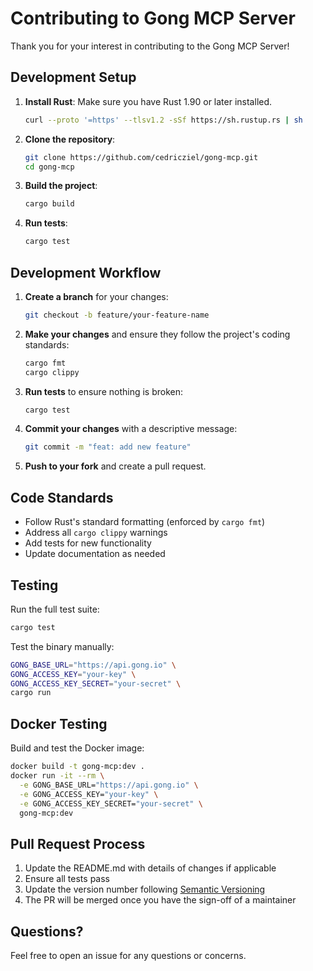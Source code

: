 # Contributing to Gong MCP Server

Thank you for your interest in contributing to the Gong MCP Server!

## Development Setup

1. **Install Rust**: Make sure you have Rust 1.90 or later installed.
   ```bash
   curl --proto '=https' --tlsv1.2 -sSf https://sh.rustup.rs | sh
   ```

2. **Clone the repository**:
   ```bash
   git clone https://github.com/cedricziel/gong-mcp.git
   cd gong-mcp
   ```

3. **Build the project**:
   ```bash
   cargo build
   ```

4. **Run tests**:
   ```bash
   cargo test
   ```

## Development Workflow

1. **Create a branch** for your changes:
   ```bash
   git checkout -b feature/your-feature-name
   ```

2. **Make your changes** and ensure they follow the project's coding standards:
   ```bash
   cargo fmt
   cargo clippy
   ```

3. **Run tests** to ensure nothing is broken:
   ```bash
   cargo test
   ```

4. **Commit your changes** with a descriptive message:
   ```bash
   git commit -m "feat: add new feature"
   ```

5. **Push to your fork** and create a pull request.

## Code Standards

- Follow Rust's standard formatting (enforced by `cargo fmt`)
- Address all `cargo clippy` warnings
- Add tests for new functionality
- Update documentation as needed

## Testing

Run the full test suite:
```bash
cargo test
```

Test the binary manually:
```bash
GONG_BASE_URL="https://api.gong.io" \
GONG_ACCESS_KEY="your-key" \
GONG_ACCESS_KEY_SECRET="your-secret" \
cargo run
```

## Docker Testing

Build and test the Docker image:
```bash
docker build -t gong-mcp:dev .
docker run -it --rm \
  -e GONG_BASE_URL="https://api.gong.io" \
  -e GONG_ACCESS_KEY="your-key" \
  -e GONG_ACCESS_KEY_SECRET="your-secret" \
  gong-mcp:dev
```

## Pull Request Process

1. Update the README.md with details of changes if applicable
2. Ensure all tests pass
3. Update the version number following [Semantic Versioning](https://semver.org/)
4. The PR will be merged once you have the sign-off of a maintainer

## Questions?

Feel free to open an issue for any questions or concerns.
